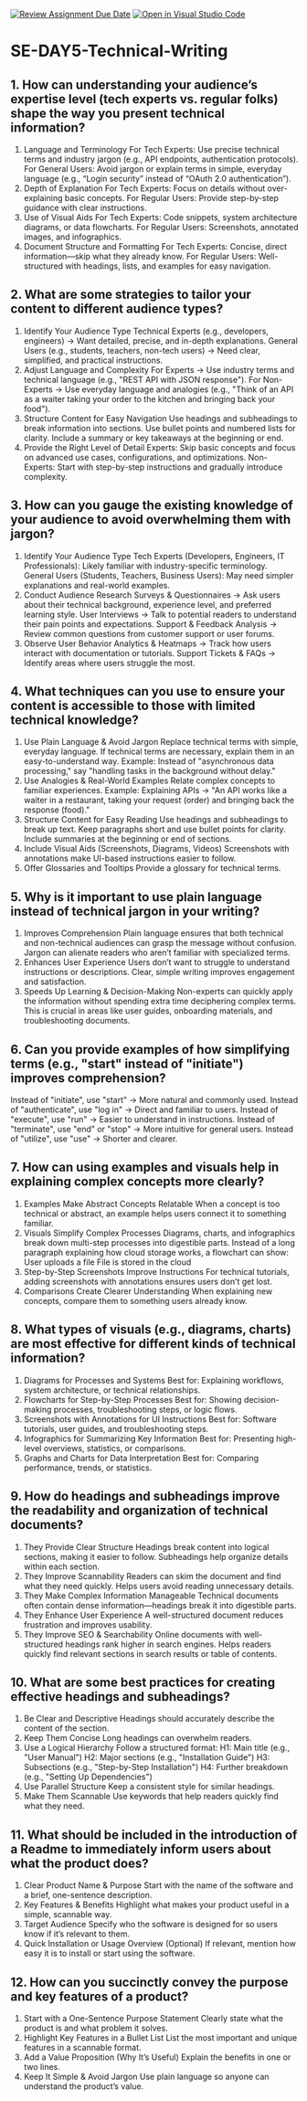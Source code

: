 [![Review Assignment Due Date](https://classroom.github.com/assets/deadline-readme-button-22041afd0340ce965d47ae6ef1cefeee28c7c493a6346c4f15d667ab976d596c.svg)](https://classroom.github.com/a/zsAR-pyY)
[![Open in Visual Studio Code](https://classroom.github.com/assets/open-in-vscode-2e0aaae1b6195c2367325f4f02e2d04e9abb55f0b24a779b69b11b9e10269abc.svg)](https://classroom.github.com/online_ide?assignment_repo_id=18705146&assignment_repo_type=AssignmentRepo)
# SE-DAY5-Technical-Writing
## 1. How can understanding your audience’s expertise level (tech experts vs. regular folks) shape the way you present technical information?

1. Language and Terminology
For Tech Experts: Use precise technical terms and industry jargon (e.g., API endpoints, authentication protocols).
For General Users: Avoid jargon or explain terms in simple, everyday language (e.g., “Login security” instead of “OAuth 2.0 authentication”).
2. Depth of Explanation
For Tech Experts: Focus on details without over-explaining basic concepts.
For Regular Users: Provide step-by-step guidance with clear instructions.
3. Use of Visual Aids
For Tech Experts: Code snippets, system architecture diagrams, or data flowcharts.
For Regular Users: Screenshots, annotated images, and infographics.
4. Document Structure and Formatting
For Tech Experts: Concise, direct information—skip what they already know.
For Regular Users: Well-structured with headings, lists, and examples for easy navigation.

## 2. What are some strategies to tailor your content to different audience types?

1. Identify Your Audience Type
Technical Experts (e.g., developers, engineers) → Want detailed, precise, and in-depth explanations.
General Users (e.g., students, teachers, non-tech users) → Need clear, simplified, and practical instructions.
2. Adjust Language and Complexity
For Experts → Use industry terms and technical language (e.g., "REST API with JSON response").
For Non-Experts → Use everyday language and analogies (e.g., "Think of an API as a waiter taking your order to the kitchen and bringing back your food").
3. Structure Content for Easy Navigation
Use headings and subheadings to break information into sections.
Use bullet points and numbered lists for clarity.
Include a summary or key takeaways at the beginning or end.
4. Provide the Right Level of Detail
Experts: Skip basic concepts and focus on advanced use cases, configurations, and optimizations.
Non-Experts: Start with step-by-step instructions and gradually introduce complexity.

## 3. How can you gauge the existing knowledge of your audience to avoid overwhelming them with jargon?

1. Identify Your Audience Type
Tech Experts (Developers, Engineers, IT Professionals): Likely familiar with industry-specific terminology.
General Users (Students, Teachers, Business Users): May need simpler explanations and real-world examples.
2. Conduct Audience Research
Surveys & Questionnaires → Ask users about their technical background, experience level, and preferred learning style.
User Interviews → Talk to potential readers to understand their pain points and expectations.
Support & Feedback Analysis → Review common questions from customer support or user forums.
3. Observe User Behavior
Analytics & Heatmaps → Track how users interact with documentation or tutorials.
Support Tickets & FAQs → Identify areas where users struggle the most.

## 4. What techniques can you use to ensure your content is accessible to those with limited technical knowledge?

1. Use Plain Language & Avoid Jargon
Replace technical terms with simple, everyday language.
If technical terms are necessary, explain them in an easy-to-understand way.
Example: Instead of "asynchronous data processing," say "handling tasks in the background without delay."
2. Use Analogies & Real-World Examples
Relate complex concepts to familiar experiences.
Example: Explaining APIs → "An API works like a waiter in a restaurant, taking your request (order) and bringing back the response (food)."
3. Structure Content for Easy Reading
Use headings and subheadings to break up text.
Keep paragraphs short and use bullet points for clarity.
Include summaries at the beginning or end of sections.
5. Include Visual Aids (Screenshots, Diagrams, Videos)
Screenshots with annotations make UI-based instructions easier to follow.
6. Offer Glossaries and Tooltips
Provide a glossary for technical terms.

## 5. Why is it important to use plain language instead of technical jargon in your writing?

1. Improves Comprehension
Plain language ensures that both technical and non-technical audiences can grasp the message without confusion.
Jargon can alienate readers who aren’t familiar with specialized terms.
2. Enhances User Experience
Users don’t want to struggle to understand instructions or descriptions.
Clear, simple writing improves engagement and satisfaction.
3. Speeds Up Learning & Decision-Making
Non-experts can quickly apply the information without spending extra time deciphering complex terms.
This is crucial in areas like user guides, onboarding materials, and troubleshooting documents.

## 6. Can you provide examples of how simplifying terms (e.g., "start" instead of "initiate") improves comprehension?

Instead of "initiate", use "start" → More natural and commonly used.
Instead of "authenticate", use "log in" → Direct and familiar to users.
Instead of "execute", use "run" → Easier to understand in instructions.
Instead of "terminate", use "end" or "stop" → More intuitive for general users.
Instead of "utilize", use "use" → Shorter and clearer.

## 7. How can using examples and visuals help in explaining complex concepts more clearly?

1. Examples Make Abstract Concepts Relatable
When a concept is too technical or abstract, an example helps users connect it to something familiar.
2. Visuals Simplify Complex Processes
Diagrams, charts, and infographics break down multi-step processes into digestible parts.
Instead of a long paragraph explaining how cloud storage works, a flowchart can show:
User uploads a file
File is stored in the cloud
3. Step-by-Step Screenshots Improve Instructions
For technical tutorials, adding screenshots with annotations ensures users don’t get lost.
4. Comparisons Create Clearer Understanding
When explaining new concepts, compare them to something users already know.

## 8. What types of visuals (e.g., diagrams, charts) are most effective for different kinds of technical information?

1. Diagrams for Processes and Systems
Best for: Explaining workflows, system architecture, or technical relationships.
2. Flowcharts for Step-by-Step Processes
Best for: Showing decision-making processes, troubleshooting steps, or logic flows.
3. Screenshots with Annotations for UI Instructions
Best for: Software tutorials, user guides, and troubleshooting steps.
4. Infographics for Summarizing Key Information
Best for: Presenting high-level overviews, statistics, or comparisons.
5. Graphs and Charts for Data Interpretation
Best for: Comparing performance, trends, or statistics.

## 9. How do headings and subheadings improve the readability and organization of technical documents?

1. They Provide Clear Structure
Headings break content into logical sections, making it easier to follow.
Subheadings help organize details within each section.
2. They Improve Scannability
Readers can skim the document and find what they need quickly.
Helps users avoid reading unnecessary details.
3. They Make Complex Information Manageable
Technical documents often contain dense information—headings break it into digestible parts.
4. They Enhance User Experience
A well-structured document reduces frustration and improves usability.
5. They Improve SEO & Searchability
Online documents with well-structured headings rank higher in search engines.
Helps readers quickly find relevant sections in search results or table of contents.

## 10. What are some best practices for creating effective headings and subheadings?

1. Be Clear and Descriptive
Headings should accurately describe the content of the section.
2. Keep Them Concise
Long headings can overwhelm readers.
3. Use a Logical Hierarchy
Follow a structured format:
H1: Main title (e.g., "User Manual")
H2: Major sections (e.g., "Installation Guide")
H3: Subsections (e.g., "Step-by-Step Installation")
H4: Further breakdown (e.g., "Setting Up Dependencies")
4. Use Parallel Structure
Keep a consistent style for similar headings.
5. Make Them Scannable
Use keywords that help readers quickly find what they need.

## 11. What should be included in the introduction of a Readme to immediately inform users about what the product does?

1. Clear Product Name & Purpose
Start with the name of the software and a brief, one-sentence description.
2. Key Features & Benefits
Highlight what makes your product useful in a simple, scannable way.
3. Target Audience
Specify who the software is designed for so users know if it’s relevant to them.
4. Quick Installation or Usage Overview (Optional)
If relevant, mention how easy it is to install or start using the software.

## 12. How can you succinctly convey the purpose and key features of a product?

1. Start with a One-Sentence Purpose Statement
Clearly state what the product is and what problem it solves.
2. Highlight Key Features in a Bullet List
List the most important and unique features in a scannable format.
3. Add a Value Proposition (Why It’s Useful)
Explain the benefits in one or two lines.
4. Keep It Simple & Avoid Jargon
Use plain language so anyone can understand the product’s value.
